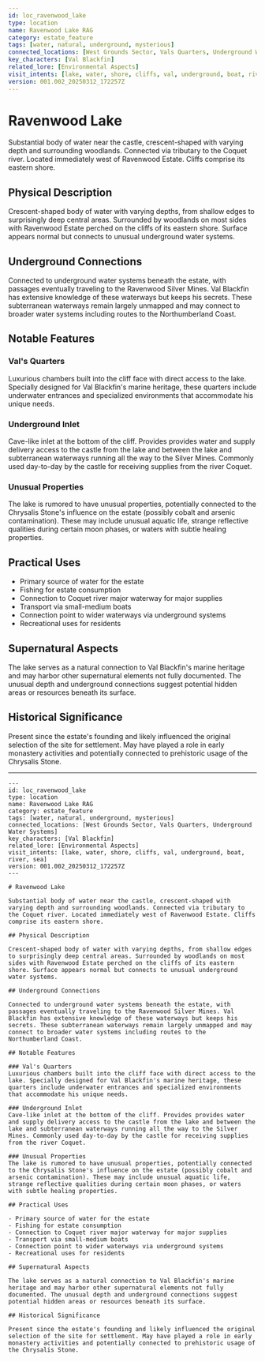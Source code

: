 ```yaml
---
id: loc_ravenwood_lake
type: location
name: Ravenwood Lake RAG
category: estate_feature
tags: [water, natural, underground, mysterious]
connected_locations: [West Grounds Sector, Vals Quarters, Underground Water Systems]
key_characters: [Val Blackfin]
related_lore: [Environmental Aspects]
visit_intents: [lake, water, shore, cliffs, val, underground, boat, river, sea]
version: 001.002_20250312_172257Z
---
```


# Ravenwood Lake

Substantial body of water near the castle, crescent-shaped with varying depth and surrounding woodlands. Connected via tributary to the Coquet river. Located immediately west of Ravenwood Estate. Cliffs comprise its eastern shore.

## Physical Description

Crescent-shaped body of water with varying depths, from shallow edges to surprisingly deep central areas. Surrounded by woodlands on most sides with Ravenwood Estate perched on the cliffs of its eastern shore. Surface appears normal but connects to unusual underground water systems.

## Underground Connections

Connected to underground water systems beneath the estate, with passages eventually traveling to the Ravenwood Silver Mines. Val Blackfin has extensive knowledge of these waterways but keeps his secrets. These subterranean waterways remain largely unmapped and may connect to broader water systems including routes to the Northumberland Coast.

## Notable Features

### Val's Quarters
Luxurious chambers built into the cliff face with direct access to the lake. Specially designed for Val Blackfin's marine heritage, these quarters include underwater entrances and specialized environments that accommodate his unique needs.

### Underground Inlet
Cave-like inlet at the bottom of the cliff. Provides provides water and supply delivery access to the castle from the lake and between the lake and subterranean waterways running all the way to the Silver Mines. Commonly used day-to-day by the castle for receiving supplies from the river Coquet.

### Unusual Properties
The lake is rumored to have unusual properties, potentially connected to the Chrysalis Stone's influence on the estate (possibly cobalt and arsenic contamination). These may include unusual aquatic life, strange reflective qualities during certain moon phases, or waters with subtle healing properties.

## Practical Uses

- Primary source of water for the estate
- Fishing for estate consumption
- Connection to Coquet river major waterway for major supplies
- Transport via small-medium boats
- Connection point to wider waterways via underground systems
- Recreational uses for residents

## Supernatural Aspects

The lake serves as a natural connection to Val Blackfin's marine heritage and may harbor other supernatural elements not fully documented. The unusual depth and underground connections suggest potential hidden areas or resources beneath its surface.

## Historical Significance

Present since the estate's founding and likely influenced the original selection of the site for settlement. May have played a role in early monastery activities and potentially connected to prehistoric usage of the Chrysalis Stone.

---

```
---
id: loc_ravenwood_lake
type: location
name: Ravenwood Lake RAG
category: estate_feature
tags: [water, natural, underground, mysterious]
connected_locations: [West Grounds Sector, Vals Quarters, Underground Water Systems]
key_characters: [Val Blackfin]
related_lore: [Environmental Aspects]
visit_intents: [lake, water, shore, cliffs, val, underground, boat, river, sea]
version: 001.002_20250312_172257Z
---

# Ravenwood Lake

Substantial body of water near the castle, crescent-shaped with varying depth and surrounding woodlands. Connected via tributary to the Coquet river. Located immediately west of Ravenwood Estate. Cliffs comprise its eastern shore.

## Physical Description

Crescent-shaped body of water with varying depths, from shallow edges to surprisingly deep central areas. Surrounded by woodlands on most sides with Ravenwood Estate perched on the cliffs of its eastern shore. Surface appears normal but connects to unusual underground water systems.

## Underground Connections

Connected to underground water systems beneath the estate, with passages eventually traveling to the Ravenwood Silver Mines. Val Blackfin has extensive knowledge of these waterways but keeps his secrets. These subterranean waterways remain largely unmapped and may connect to broader water systems including routes to the Northumberland Coast.

## Notable Features

### Val's Quarters
Luxurious chambers built into the cliff face with direct access to the lake. Specially designed for Val Blackfin's marine heritage, these quarters include underwater entrances and specialized environments that accommodate his unique needs.

### Underground Inlet
Cave-like inlet at the bottom of the cliff. Provides provides water and supply delivery access to the castle from the lake and between the lake and subterranean waterways running all the way to the Silver Mines. Commonly used day-to-day by the castle for receiving supplies from the river Coquet.

### Unusual Properties
The lake is rumored to have unusual properties, potentially connected to the Chrysalis Stone's influence on the estate (possibly cobalt and arsenic contamination). These may include unusual aquatic life, strange reflective qualities during certain moon phases, or waters with subtle healing properties.

## Practical Uses

- Primary source of water for the estate
- Fishing for estate consumption
- Connection to Coquet river major waterway for major supplies
- Transport via small-medium boats
- Connection point to wider waterways via underground systems
- Recreational uses for residents

## Supernatural Aspects

The lake serves as a natural connection to Val Blackfin's marine heritage and may harbor other supernatural elements not fully documented. The unusual depth and underground connections suggest potential hidden areas or resources beneath its surface.

## Historical Significance

Present since the estate's founding and likely influenced the original selection of the site for settlement. May have played a role in early monastery activities and potentially connected to prehistoric usage of the Chrysalis Stone.

```